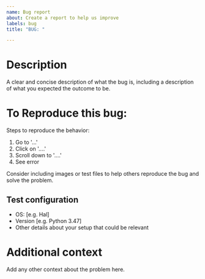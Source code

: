 ```yaml
---
name: Bug report
about: Create a report to help us improve
labels: bug
title: "BUG: "

---
```


# Description
A clear and concise description of what the bug is, including a description
of what you expected the outcome to be.

# To Reproduce this bug:
Steps to reproduce the behavior:
1. Go to '...'
2. Click on '....'
3. Scroll down to '....'
4. See error

Consider including images or test files to help others reproduce the bug and
solve the problem.

## Test configuration
 - OS: [e.g. Hal]
 - Version [e.g. Python 3.47]
 - Other details about your setup that could be relevant

# Additional context
Add any other context about the problem here.
